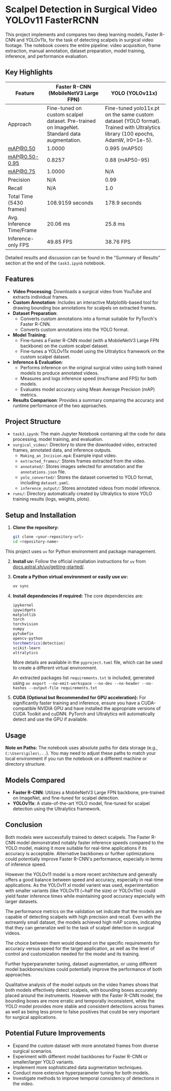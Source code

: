 # Scalpel Detection in Surgical Video YOLOv11 FasterRCNN

This project implements and compares two deep learning models, Faster R-CNN and YOLOv11x, for the task of detecting scalpels in surgical video footage. The notebook covers the entire pipeline: video acquisition, frame extraction, manual annotation, dataset preparation, model training, inference, and performance evaluation.

## Key Highlights

| Feature                   | Faster R-CNN (MobileNetV3 Large FPN)                                                       | YOLO (YOLOv11x)                                                                                                                 |
|---------------------------|--------------------------------------------------------------------------------------------|---------------------------------------------------------------------------------------------------------------------------------|
| Approach                  | Fine-tuned on custom scalpel dataset. Pre-trained on ImageNet. Standard data augmentation. | Fine-tuned yolo11x.pt on the same custom dataset (YOLO format). Trained with Ultralytics library (100 epochs, AdamW, lr0=1e-5). |
| mAP@0.50                  | 1.0000                                                                                     | 0.995 (mAP50)                                                                                                                   |
| mAP@0.50-0.95             | 0.8257                                                                                     | 0.88 (mAP50-95)                                                                                                                 |
| mAP@0.75                  | 1.0000                                                                                     | N/A                                                                                                                             |
| Precision                 | N/A                                                                                        | 0.99                                                                                                                            |
| Recall                    | N/A                                                                                        | 1.0                                                                                                                             |
| Total Time (5430 frames)  | 108.9159 seconds                                                                           | 178.9 seconds                                                                                                                   |
| Avg. Inference Time/Frame | 20.06 ms                                                                                   | 25.8 ms                                                                                                                         |
| Inference-only FPS        | 49.85 FPS                                                                                  | 38.76 FPS                                                                                                                       |

Detailed results and discussion can be found in the "Summary of Results" section at the end of the `task3.ipynb` notebook.

## Features

* **Video Processing**: Downloads a surgical video from YouTube and extracts individual frames.
* **Custom Annotation**: Includes an interactive Matplotlib-based tool for drawing bounding box annotations for scalpels on extracted frames.
* **Dataset Preparation**:
  * Converts custom annotations into a format suitable for PyTorch's Faster R-CNN.
  * Converts custom annotations into the YOLO format.
* **Model Training**:
  * Fine-tunes a Faster R-CNN model (with a MobileNetV3 Large FPN backbone) on the custom scalpel dataset.
  * Fine-tunes a YOLOv11x model using the Ultralytics framework on the custom scalpel dataset.
* **Inference & Evaluation**:
  * Performs inference on the original surgical video using both trained models to produce annotated videos.
  * Measures and logs inference speed (ms/frame and FPS) for both models.
  * Evaluates model accuracy using Mean Average Precision (mAP) metrics.
* **Results Comparison**: Provides a summary comparing the accuracy and runtime performance of the two approaches.

## Project Structure

* `task3.ipynb`: The main Jupyter Notebook containing all the code for data processing, model training, and evaluation.
* `surgical_video/`: Directory to store the downloaded video, extracted frames, annotated data, and inference outputs.
  * `Making_an_Incision.mp4`: Example input video.
  * `extracted_frames/`: Stores frames extracted from the video.
  * `annotated/`: Stores images selected for annotation and the `annotations.json` file.
  * `yolo_converted/`: Stores the dataset converted to YOLO format, including `dataset.yaml`.
  * `inference_output/`: Stores annotated videos from model inference.
* `runs/`: Directory automatically created by Ultralytics to store YOLO training results (logs, weights, plots).

## Setup and Installation

1. **Clone the repository:**

    ```bash
    git clone <your-repository-url>
    cd <repository-name>
    ```

This project uses `uv` for Python environment and package management.

2. **Install uv:**
    Follow the official installation instructions for `uv` from [docs.astral.sh/uv/getting-started/](https://docs.astral.sh/uv/getting-started/installation/).

3. **Create a Python virtual environment or easily use uv:**

    ```bash
    uv sync
    ```

4. **Install dependencies if required:**
    The core dependencies are:

    ```bash
    ipykernel
    ipywidgets
    matplotlib
    torch
    torchvision
    numpy
    pytubefix
    opencv-python
    torchmetrics[detection]
    scikit-learn
    ultralytics
    ```

    More details are available in the `pyproject.toml` file, which can be used to create a different virtual environment.

    An extracted packages list `requirements.txt` is included, generated using `uv export --no-emit-workspace --no-dev --no-header --no-hashes --output-file requirements.txt`

5. **CUDA (Optional but Recommended for GPU acceleration):**
    For significantly faster training and inference, ensure you have a CUDA-compatible NVIDIA GPU and have installed the appropriate versions of CUDA Toolkit and cuDNN. PyTorch and Ultralytics will automatically detect and use the GPU if available.

## Usage

**Note on Paths:** The notebook uses absolute paths for data storage (e.g., `C:\Users\giles\...`). You may need to adjust these paths to match your local environment if you run the notebook on a different machine or directory structure.

## Models Compared

* **Faster R-CNN**: Utilizes a MobileNetV3 Large FPN backbone, pre-trained on ImageNet, and fine-tuned for scalpel detection.
* **YOLOv11x**: A state-of-the-art YOLO model, fine-tuned for scalpel detection using the Ultralytics framework.

## Conclusion

Both models were successfully trained to detect scalpels.
The Faster R-CNN model demonstrated notably faster inference speeds compared to the YOLO model,
making it more suitable for real-time applications if its accuracy is acceptable.
Alternative backbones or further optimizations could potentially improve Faster R-CNN's performance, especially in terms of inference speed.

However the YOLOv11 model is a more recent architecture and generally offers a good balance between speed and accuracy, especially in real-time applications.
As the YOLOv11 xl model varient was used, experimentation with smaller variants (like YOLOv11l (~half the size) or YOLOv11m) could yield faster inference times while maintaining good accuracy especially with larger datasets.

The performance metrics on the validation set indicate that the models are capable of detecting scalpels with high precision and recall.
Even with the extreamly small dataset, the models achieved high mAP scores, indicating that they can generalize well to the task of scalpel detection in surgical videos.

The choice between them would depend on the specific requirements for accuracy versus speed for the target application,
as well as the level of control and customization needed for the model and its training.

Further hyperparameter tuning, dataset augmentation, or using different model backbones/sizes could potentially improve the performance of both approaches.

Qualitative analysis of the model outputs on the video frames shows that both models effectively detect scalpels, with bounding boxes accurately placed around the instruments.
However with the Faster R-CNN model, the bounding boxes are more erratic and temporally inconsistent, while the YOLO model provides more stable and consistent detections across frames
as well as being less prone to false positives that could be very important for surgical applications.

## Potential Future Improvements

* Expand the custom dataset with more annotated frames from diverse surgical scenarios.
* Experiment with different model backbones for Faster R-CNN or smaller/larger YOLO variants.
* Implement more sophisticated data augmentation techniques.
* Conduct more extensive hyperparameter tuning for both models.
* Investigate methods to improve temporal consistency of detections in the video.
